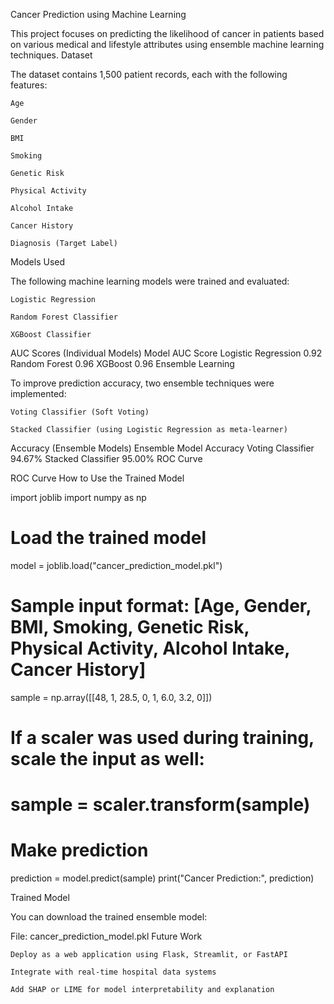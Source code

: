 Cancer Prediction using Machine Learning

This project focuses on predicting the likelihood of cancer in patients based on various medical and lifestyle attributes using ensemble machine learning techniques.
Dataset

The dataset contains 1,500 patient records, each with the following features:

    Age

    Gender

    BMI

    Smoking

    Genetic Risk

    Physical Activity

    Alcohol Intake

    Cancer History

    Diagnosis (Target Label)

Models Used

The following machine learning models were trained and evaluated:

    Logistic Regression

    Random Forest Classifier

    XGBoost Classifier

AUC Scores (Individual Models)
Model	AUC Score
Logistic Regression	0.92
Random Forest	0.96
XGBoost	0.96
Ensemble Learning

To improve prediction accuracy, two ensemble techniques were implemented:

    Voting Classifier (Soft Voting)

    Stacked Classifier (using Logistic Regression as meta-learner)

Accuracy (Ensemble Models)
Ensemble Model	Accuracy
Voting Classifier	94.67%
Stacked Classifier	95.00%
ROC Curve

ROC Curve
How to Use the Trained Model

import joblib
import numpy as np

# Load the trained model
model = joblib.load("cancer_prediction_model.pkl")

# Sample input format: [Age, Gender, BMI, Smoking, Genetic Risk, Physical Activity, Alcohol Intake, Cancer History]
sample = np.array([[48, 1, 28.5, 0, 1, 6.0, 3.2, 0]])

# If a scaler was used during training, scale the input as well:
# sample = scaler.transform(sample)

# Make prediction
prediction = model.predict(sample)
print("Cancer Prediction:", prediction)

Trained Model

You can download the trained ensemble model:

File: cancer_prediction_model.pkl
Future Work

    Deploy as a web application using Flask, Streamlit, or FastAPI

    Integrate with real-time hospital data systems

    Add SHAP or LIME for model interpretability and explanation
